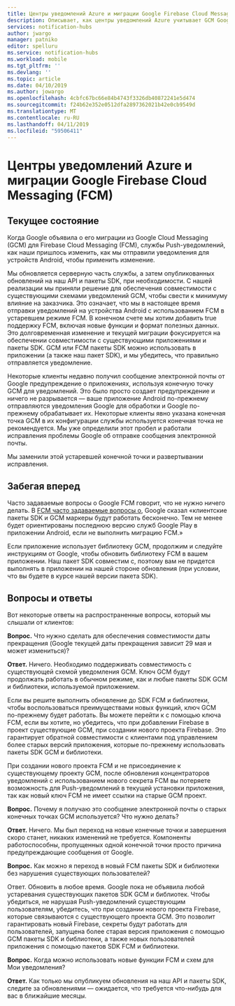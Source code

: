 ```yaml
---
title: Центры уведомлений Azure и миграции Google Firebase Cloud Messaging (FCM)
description: Описывает, как центры уведомлений Azure учитывает GCM Google FCM миграции.
services: notification-hubs
author: jwargo
manager: patniko
editor: spelluru
ms.service: notification-hubs
ms.workload: mobile
ms.tgt_pltfrm: ''
ms.devlang: ''
ms.topic: article
ms.date: 04/10/2019
ms.author: jowargo
ms.openlocfilehash: 4cbfc67bc66e84b4743f3326db40872241e5d474
ms.sourcegitcommit: f24b62e352e0512dfa2897362021b42e0cb9549d
ms.translationtype: MT
ms.contentlocale: ru-RU
ms.lasthandoff: 04/11/2019
ms.locfileid: "59506411"
---
```

# <a name="azure-notification-hubs-and-the-google-firebase-cloud-messaging-fcm-migration"></a>Центры уведомлений Azure и миграции Google Firebase Cloud Messaging (FCM)

## <a name="current-state"></a>Текущее состояние

Когда Google объявила о его миграции из Google Cloud Messaging (GCM) для Firebase Cloud Messaging (FCM), службы Push-уведомлений, как наши пришлось изменить, как мы отправили уведомления для устройств Android, чтобы применить изменение.

Мы обновляется серверную часть службы, а затем опубликованных обновлений на наш API и пакеты SDK, при необходимости. С нашей реализации мы приняли решение для обеспечения совместимости с существующими схемами уведомлений GCM, чтобы свести к минимуму влияние на заказчика. Это означает, что мы в настоящее время отправки уведомлений на устройства Android с использованием FCM в устаревшем режиме FCM. В конечном счете мы хотим добавить true поддержку FCM, включая новые функции и формат полезных данных. Это долговременная изменение и текущей миграции фокусируется на обеспечении совместимости с существующими приложениями и пакеты SDK. GCM или FCM пакеты SDK можно использовать в приложении (а также наш пакет SDK), и мы убедитесь, что правильно отправляется уведомление.

Некоторые клиенты недавно получил сообщение электронной почты от Google предупреждение о приложениях, используя конечную точку GCM для уведомлений. Это было просто создает предупреждение и ничего не разрывается — ваше приложение Android по-прежнему отправляются уведомления Google для обработки и Google по-прежнему обрабатывает их. Некоторые клиенты явно указана конечная точка GCM в их конфигурации службы используется конечная точка не рекомендуется. Мы уже определили этот пробел и работали исправления проблемы Google об отправке сообщения электронной почты.

Мы заменили этой устаревшей конечной точки и развертывании исправления.

## <a name="going-forward"></a>Забегая вперед

Часто задаваемые вопросы о Google FCM говорит, что не нужно ничего делать. В [FCM часто задаваемые вопросы о](https://developers.google.com/cloud-messaging/faq), Google сказал «клиентские пакеты SDK и GCM маркеры будут работать бесконечно. Тем не менее будет ориентированы последнюю версию служб Google Play в приложении Android, если не выполнить миграцию FCM.»

Если приложение использует библиотеку GCM, продолжим и следуйте инструкциям от Google, чтобы обновить библиотеку FCM в вашем приложении. Наш пакет SDK совместим с, поэтому вам не придется выполнять в приложении на нашей стороне обновления (при условии, что вы будете в курсе нашей версии пакета SDK).

## <a name="questions-and-answers"></a>Вопросы и ответы

Вот некоторые ответы на распространенные вопросы, который мы слышали от клиентов:

**Вопрос.** Что нужно сделать для обеспечения совместимости даты прекращения (Google текущей даты прекращения зависит 29 мая и может измениться)?

**Ответ.** Ничего. Необходимо поддерживать совместимость с существующей схемой уведомления GCM. Ключ GCM будут продолжать работать в обычном режиме, как и любые пакеты SDK GCM и библиотеки, используемой приложением.

Если вы решите выполнить обновление до SDK FCM и библиотеки, чтобы воспользоваться преимуществами новых функций, ключ GCM по-прежнему будет работать. Вы можете перейти к с помощью ключа FCM, если вы хотите, но убедитесь, что при добавлении Firebase в проект существующие GCM, при создании нового проекта Firebase. Это гарантирует обратной совместимости с клиентами под управлением более старых версий приложения, которые по-прежнему использовать пакеты SDK GCM и библиотеки.

При создании нового проекта FCM и не присоединение к существующему проекту GCM, после обновления концентраторов уведомлений с использованием нового секрета FCM вы потеряете возможность для Push-уведомлений в текущей установки приложения, так как новый ключ FCM не имеет ссылки на старые GCM проект.

**Вопрос.** Почему я получаю это сообщение электронной почты о старых конечных точках GCM используется? Что нужно делать?

**Ответ.** Ничего. Мы был переход на новые конечные точки и завершения скоро станет, никаких изменений не требуется. Компоненты работоспособны, пропущенных одной конечной точки просто причина предупреждающие сообщения от Google.

**Вопрос.** Как можно я переход в новый FCM пакеты SDK и библиотеки без нарушения существующих пользователей?

Ответ. Обновить в любое время. Google пока не объявила любой устаревания существующих пакетов SDK GCM и библиотек. Чтобы убедиться, не нарушая Push-уведомлений существующим пользователям, убедитесь, что при создании нового проекта Firebase, которые связываются с существующего проекта GCM. Это позволит гарантировать новый Firebase, секреты будут работать для пользователей, запущена более старая версия приложения с помощью GCM пакеты SDK и библиотеки, а также новых пользователей приложения с помощью пакетов SDK FCM и библиотеки.

**Вопрос.** Когда можно использовать новые функции FCM и схем для Мои уведомления?

**Ответ.** Как только мы опубликуем обновления на наш API и пакеты SDK, следите за обновлениями — ожидается, что требуется что-нибудь для вас в ближайшие месяцы.
